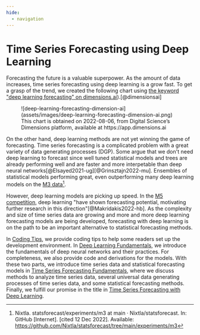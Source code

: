 ```yaml
---
hide:
  - navigation
---
```


# Time Series Forecasting using Deep Learning

Forecasting the future is a valuable superpower. As the amount of data increases, time series forecasting using deep learning is a grow fast. To get a grasp of the trend, we created the following chart using [the keyword "deep learning forecasting" on dimensions.ai](https://app.dimensions.ai/analytics/publication/overview/timeline?search_mode=content&search_text=deep%20learning%20forecasting&search_type=kws&search_field=full_search&year_from=2015&year_to=2021)).[@dimensionsai]

<figure markdown>
  ![deep-learning-forecasting-dimension-ai](assets/images/deep-learning-forecasting-dimension-ai.png)
  <figcaption>This chart is obtained on 2022-08-06, from Digital Science’s Dimensions platform, available at https://app.dimensions.ai</figcaption>
</figure>

On the other hand, deep learning methods are not yet winning the game of forecasting. Time series forecasting is a complicated problem with a great variety of data generating processes (DGP). Some argue that we don't need deep learning to forecast since well tuned statistical models and trees are already performing well and are faster and more interpetable than deep neural networks[@Elsayed2021-ug][@Grinsztajn2022-mu]. Ensembles of statistical models performing great, even outperforming many deep learning models on the [M3 data](https://forecasters.org/resources/time-series-data/m3-competition/)[^nixtla-m3-ensemble].

However, deep learning models are picking up speed. In the [M5 competition](https://mofc.unic.ac.cy/m5-competition/), deep learning "have shown forecasting potential, motivating further research in this direction"[@Makridakis2022-hb]. As the complexity and size of time series data are growing and more and more deep learning forecasting models are being developed, forecasting with deep learning is on the path to be an important alternative to statistical forecasting methods.

In [Coding Tips](engineering/index.md), we provide coding tips to help some readers set up the development environment. In [Deep Learning Fundamentals](deep-learning-fundamentals/index.md), we introduce the fundamentals of deep neural networks and their practices. For completeness, we also provide code and derivations for the models. With these two parts, we introduce time series data and statistical forecasting models in [Time Series Forecasting Fundamentals](time-series/index.md), where we discuss methods to analyze time series data, several universal data generating processes of time series data, and some statistical forecasting methods. Finally, we fulfill our promise in the title in [Time Series Forecasting with Deep Learning](time-series-deep-learning/index.md).



[^nixtla-m3-ensemble]: Nixtla. statsforecast/experiments/m3 at main · Nixtla/statsforecast. In: GitHub [Internet]. [cited 12 Dec 2022]. Available: https://github.com/Nixtla/statsforecast/tree/main/experiments/m3
